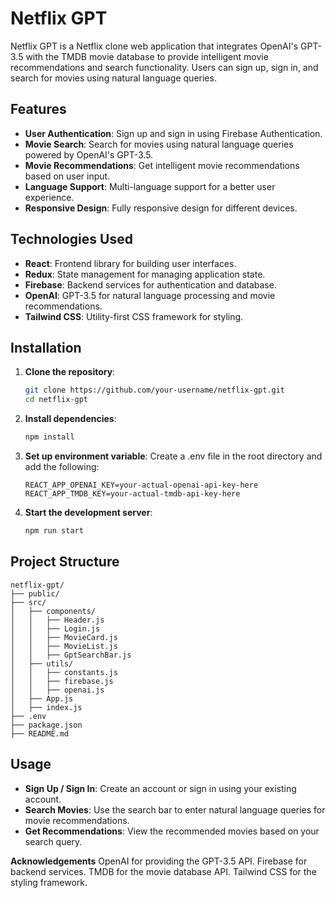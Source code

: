 # Netflix GPT

Netflix GPT is a Netflix clone web application that integrates OpenAI's GPT-3.5 with the TMDB movie database to provide intelligent movie recommendations and search functionality. Users can sign up, sign in, and search for movies using natural language queries.

## Features

- **User Authentication**: Sign up and sign in using Firebase Authentication.
- **Movie Search**: Search for movies using natural language queries powered by OpenAI's GPT-3.5.
- **Movie Recommendations**: Get intelligent movie recommendations based on user input.
- **Language Support**: Multi-language support for a better user experience.
- **Responsive Design**: Fully responsive design for different devices.

## Technologies Used

- **React**: Frontend library for building user interfaces.
- **Redux**: State management for managing application state.
- **Firebase**: Backend services for authentication and database.
- **OpenAI**: GPT-3.5 for natural language processing and movie recommendations.
- **Tailwind CSS**: Utility-first CSS framework for styling.

## Installation

1. **Clone the repository**:
   ```bash
   git clone https://github.com/your-username/netflix-gpt.git
   cd netflix-gpt
   ```
2. **Install dependencies**:

   ```bash
   npm install
   ```

3. **Set up environment variable**:
   Create a .env file in the root directory and add the following:

   ```plaintext
   REACT_APP_OPENAI_KEY=your-actual-openai-api-key-here
   REACT_APP_TMDB_KEY=your-actual-tmdb-api-key-here
   ```

4. **Start the development server**:
   ```bash
   npm run start
   ```

## Project Structure

```plaintext
netflix-gpt/
├── public/
├── src/
│   ├── components/
│   │   ├── Header.js
│   │   ├── Login.js
│   │   ├── MovieCard.js
│   │   ├── MovieList.js
│   │   ├── GptSearchBar.js
│   ├── utils/
│   │   ├── constants.js
│   │   ├── firebase.js
│   │   ├── openai.js
│   ├── App.js
│   ├── index.js
├── .env
├── package.json
├── README.md
```

## Usage

- **Sign Up / Sign In**: Create an account or sign in using your existing account.
- **Search Movies**: Use the search bar to enter natural language queries for movie recommendations.
- **Get Recommendations**: View the recommended movies based on your search query.

**Acknowledgements**
OpenAI for providing the GPT-3.5 API.
Firebase for backend services.
TMDB for the movie database API.
Tailwind CSS for the styling framework.
